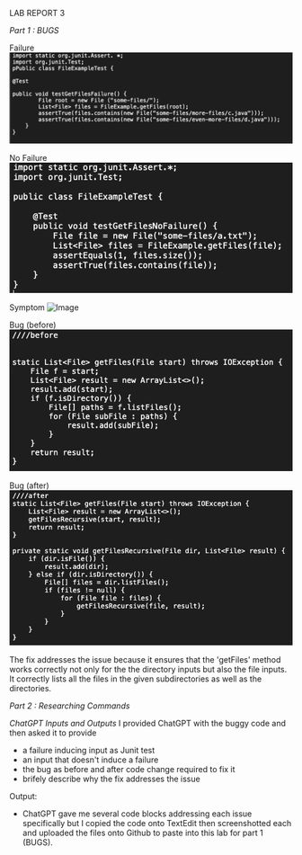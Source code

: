 LAB REPORT 3

*Part 1 : BUGS*


Failure
![Image](labreport3_failure.png)

No Failure
![Image](labreport3_nofailure.png)

Symptom
![Image]()

Bug (before)
![Image](labreport3_before.png)

Bug (after)
![Image](labreport3_after.png)

The fix addresses the issue because it ensures that the 'getFiles' method
works correctly not only for the the directory inputs but also the file 
inputs. It correctly lists all the files in the given subdirectories as 
well as the directories.



*Part 2 : Researching Commands*








*ChatGPT Inputs and Outputs* 
I provided ChatGPT with the buggy code and then asked it to provide 
- a failure inducing input as Junit test
- an input that doesn't induce a failure
- the bug as before and after code change required to fix it
- brifely describe why the fix addresses the issue

Output: 
- ChatGPT gave me several code blocks addressing each issue
specifically but I copied the code onto TextEdit then screenshotted
each and uploaded the files onto Github to paste into this lab
for part 1 (BUGS).

